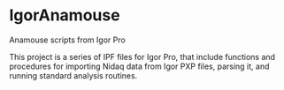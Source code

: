 # IgorAnamouse
Anamouse scripts from Igor Pro

This project is a series of IPF files for Igor Pro, that include functions and procedures for importing Nidaq data from Igor PXP files, parsing it, and running standard analysis routines.
